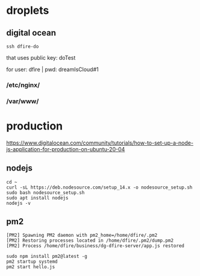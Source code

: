 # droplets

## digital ocean

```
ssh dfire-do 
```
that uses public key: doTest

for user: dfire | pwd: dreamIsCloud#1

### /etc/nginx/

### /var/www/

# production

<https://www.digitalocean.com/community/tutorials/how-to-set-up-a-node-js-application-for-production-on-ubuntu-20-04>

## nodejs 
```
cd ~
curl -sL https://deb.nodesource.com/setup_14.x -o nodesource_setup.sh
sudo bash nodesource_setup.sh
sudo apt install nodejs
nodejs -v
```

## pm2
```
[PM2] Spawning PM2 daemon with pm2_home=/home/dfire/.pm2
[PM2] Restoring processes located in /home/dfire/.pm2/dump.pm2
[PM2] Process /home/dfire/business/dg-dfire-server/app.js restored
```
```
sudo npm install pm2@latest -g
pm2 startup systemd
pm2 start hello.js
```
